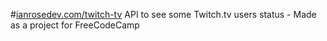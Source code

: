 #[ianrosedev.com/twitch-tv](http://www.ianrosedev.com/twitch-tv)
API to see some Twitch.tv users status -
Made as a project for FreeCodeCamp
